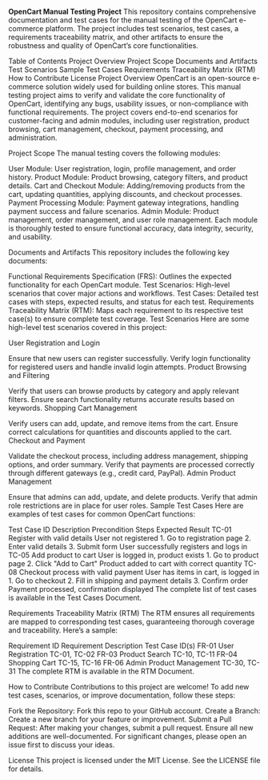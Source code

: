**OpenCart Manual Testing Project**
This repository contains comprehensive documentation and test cases for the manual testing of the OpenCart e-commerce platform. The project includes test scenarios, test cases, a requirements traceability matrix, and other artifacts to ensure the robustness and quality of OpenCart’s core functionalities.

Table of Contents
Project Overview
Project Scope
Documents and Artifacts
Test Scenarios
Sample Test Cases
Requirements Traceability Matrix (RTM)
How to Contribute
License
Project Overview
OpenCart is an open-source e-commerce solution widely used for building online stores. This manual testing project aims to verify and validate the core functionality of OpenCart, identifying any bugs, usability issues, or non-compliance with functional requirements. The project covers end-to-end scenarios for customer-facing and admin modules, including user registration, product browsing, cart management, checkout, payment processing, and administration.

Project Scope
The manual testing covers the following modules:

User Module: User registration, login, profile management, and order history.
Product Module: Product browsing, category filters, and product details.
Cart and Checkout Module: Adding/removing products from the cart, updating quantities, applying discounts, and checkout processes.
Payment Processing Module: Payment gateway integrations, handling payment success and failure scenarios.
Admin Module: Product management, order management, and user role management.
Each module is thoroughly tested to ensure functional accuracy, data integrity, security, and usability.

Documents and Artifacts
This repository includes the following key documents:

Functional Requirements Specification (FRS): Outlines the expected functionality for each OpenCart module.
Test Scenarios: High-level scenarios that cover major actions and workflows.
Test Cases: Detailed test cases with steps, expected results, and status for each test.
Requirements Traceability Matrix (RTM): Maps each requirement to its respective test case(s) to ensure complete test coverage.
Test Scenarios
Here are some high-level test scenarios covered in this project:

User Registration and Login

Ensure that new users can register successfully.
Verify login functionality for registered users and handle invalid login attempts.
Product Browsing and Filtering

Verify that users can browse products by category and apply relevant filters.
Ensure search functionality returns accurate results based on keywords.
Shopping Cart Management

Verify users can add, update, and remove items from the cart.
Ensure correct calculations for quantities and discounts applied to the cart.
Checkout and Payment

Validate the checkout process, including address management, shipping options, and order summary.
Verify that payments are processed correctly through different gateways (e.g., credit card, PayPal).
Admin Product Management

Ensure that admins can add, update, and delete products.
Verify that admin role restrictions are in place for user roles.
Sample Test Cases
Here are examples of test cases for common OpenCart functions:

Test Case ID	Description	Precondition	Steps	Expected Result
TC-01	Register with valid details	User not registered	1. Go to registration page
2. Enter valid details
3. Submit form	User successfully registers and logs in
TC-05	Add product to cart	User is logged in, product exists	1. Go to product page
2. Click "Add to Cart"	Product added to cart with correct quantity
TC-08	Checkout process with valid payment	User has items in cart, is logged in	1. Go to checkout
2. Fill in shipping and payment details
3. Confirm order	Payment processed, confirmation displayed
The complete list of test cases is available in the Test Cases Document.

Requirements Traceability Matrix (RTM)
The RTM ensures all requirements are mapped to corresponding test cases, guaranteeing thorough coverage and traceability. Here’s a sample:

Requirement ID	Requirement Description	Test Case ID(s)
FR-01	User Registration	TC-01, TC-02
FR-03	Product Search	TC-10, TC-11
FR-04	Shopping Cart	TC-15, TC-16
FR-06	Admin Product Management	TC-30, TC-31
The complete RTM is available in the RTM Document.

How to Contribute
Contributions to this project are welcome! To add new test cases, scenarios, or improve documentation, follow these steps:

Fork the Repository: Fork this repo to your GitHub account.
Create a Branch: Create a new branch for your feature or improvement.
Submit a Pull Request: After making your changes, submit a pull request. Ensure all new additions are well-documented.
For significant changes, please open an issue first to discuss your ideas.

License
This project is licensed under the MIT License. See the LICENSE file for details.
